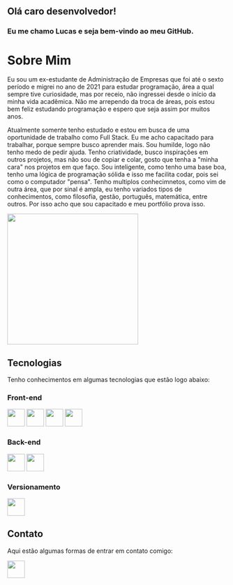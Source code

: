 ## Olá caro desenvolvedor!
### Eu me chamo Lucas e seja bem-vindo ao meu GitHub.
# Sobre Mim
Eu sou um ex-estudante de Administração de Empresas que foi até o sexto período e migrei no ano de 2021 para estudar programação, área a qual sempre tive curiosidade, mas por receio, não ingressei desde o início da minha vida acadêmica. Não me arrependo da troca de áreas, pois estou bem feliz estudando programação e espero que seja assim por muitos anos.

Atualmente somente tenho estudado e estou em busca de uma oportunidade de trabalho como Full Stack. Eu me acho capacitado para trabalhar, porque sempre busco aprender mais. Sou humilde, logo não tenho medo de pedir ajuda. Tenho criatividade, busco inspirações em outros projetos, mas não sou de copiar e colar, gosto que tenha a "minha cara" nos projetos em que faço. Sou inteligente, como tenho uma base boa, tenho uma lógica de programação sólida e isso me facilita codar, pois sei como o computador "pensa". Tenho multiplos conhecimnetos, como vim de outra área, que por sinal é ampla, eu tenho variados tipos de conhecimentos, como filosofia, gestão, português, matemática, entre outros. Por isso acho que sou capacitado e meu portfólio prova isso.

<img src="https://c.tenor.com/5ry-200hErMAAAAd/hacker-hacker-man.gif" width="300" height="300">

## Tecnologias
Tenho conhecimentos em algumas tecnologias que estão logo abaixo:
### Front-end
<img src="https://cdn.jsdelivr.net/gh/devicons/devicon/icons/html5/html5-original.svg" width="40" height="40"/> <img src="https://cdn.jsdelivr.net/gh/devicons/devicon/icons/css3/css3-original.svg" width="40" height="40" /> <img src="https://cdn.jsdelivr.net/gh/devicons/devicon/icons/javascript/javascript-original.svg" width="40" height="40"/> <img src="https://cdn.jsdelivr.net/gh/devicons/devicon/icons/figma/figma-original.svg" widht="40" height="40" />
### Back-end
<img src="https://cdn.jsdelivr.net/gh/devicons/devicon/icons/mysql/mysql-plain-wordmark.svg" width="40" height="40" /> <img src="https://cdn.jsdelivr.net/gh/devicons/devicon/icons/java/java-original-wordmark.svg" width="40" height="40"/> 
### Versionamento
<img src="https://cdn.jsdelivr.net/gh/devicons/devicon/icons/git/git-original.svg" widht="40" height="40" /> 

## Contato
Aqui estão algumas formas de entrar em contato comigo:

<a href = "mailto:lucaspereiradelima2020@gmail.com"><img src="https://www.citypng.com/public/uploads/preview/-11597283936hxzfkdluih.png" widht="40" height="40" target="_blank"></a>
